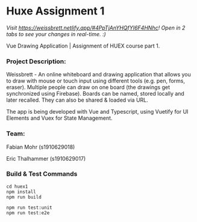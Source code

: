 # Huxe Assignment 1
*Visit https://weissbrett.netlify.app/#4PpTjAnYHQfYI6F4HNhc! Open in 2 tabs to see your changes in real-time. :)*

Vue Drawing Application | Assignment of HUEX course part 1.

### Project Description:

Weissbrett - An online whiteboard and drawing application that allows you to draw with mouse or touch input using different tools (e.g. pen, forms, eraser). Multiple people can draw on one board (the drawings get synchronized using Firebase). Boards can be named, stored locally and later recalled. They can also be shared & loaded via URL.

The app is being developed with Vue and Typescript, using Vuetify for UI Elements and Vuex for State Management.



### Team: 

Fabian Mohr (s1910629018)

Eric Thalhammer (s1910629017)



### Build & Test Commands
```
cd huex1
npm install
npm run build

npm run test:unit
npm run test:e2e
```
